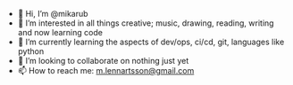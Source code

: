 - 👋 Hi, I’m @mikarub
- 👀 I’m interested in all things creative; music, drawing, reading, writing and now learning code
- 🌱 I’m currently learning the aspects of dev/ops, ci/cd, git, languages like python
- 💞️ I’m looking to collaborate on nothing just yet
- 📫 How to reach me: m.lennartsson@gmail.com

<!---
mikarub/mikarub is a ✨ special ✨ repository because its `README.md` (this file) appears on your GitHub profile.
You can click the Preview link to take a look at your changes.
--->
